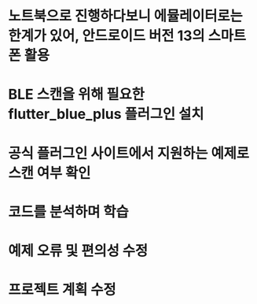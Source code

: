 # 노트북으로 진행하다보니 에뮬레이터로는 한계가 있어, 안드로이드 버전 13의 스마트폰 활용
# BLE 스캔을 위해 필요한 flutter_blue_plus 플러그인 설치
# 공식 플러그인 사이트에서 지원하는 예제로 스캔 여부 확인
# 코드를 분석하며 학습
# 예제 오류 및 편의성 수정
# 프로젝트 계획 수정
